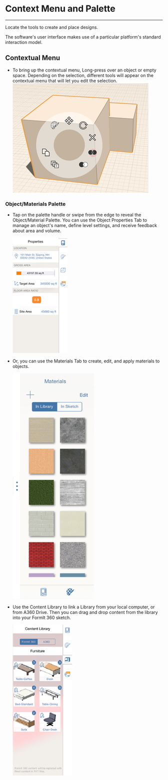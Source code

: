 # Context Menu and Palette

----

Locate the tools to create and place designs.
 

The software's user interface makes use of a particular platform's standard interaction model.

## Contextual Menu

* To bring up the contextual menu, Long-press over an object or empty space. Depending on the selection, different tools will appear on the contextual menu that will let you edit the selection.![](Images/GUID-A19DF2A4-A95F-4D84-AC08-E4E0BB6F2E08-low.png)

### Object/Materials Palette

* Tap on the palette handle or swipe from the edge to reveal the Object/Material Palette. You can use the Object Properties Tab to manage an object's name, define level settings, and receive feedback about area and volume. 
    
    ![](Images/GUID-6AF1DFC5-77D0-4AE2-8BA1-74E41A67F5EF-low.png)
* Or, you can use the Materials Tab to create, edit, and apply materials to objects. 
    
    ![](Images/GUID-62C98A81-3BB6-4885-BD17-4FC2296D9FAC-low.png)
* Use the Content Library to link a Library from your local computer, or from A360 Drive. Then you can drag and drop content from the library into your FormIt 360 sketch. 
    
    ![](Images/GUID-F34F4C7A-70BD-4553-9B9B-CDB235C7BE21-low.png)
